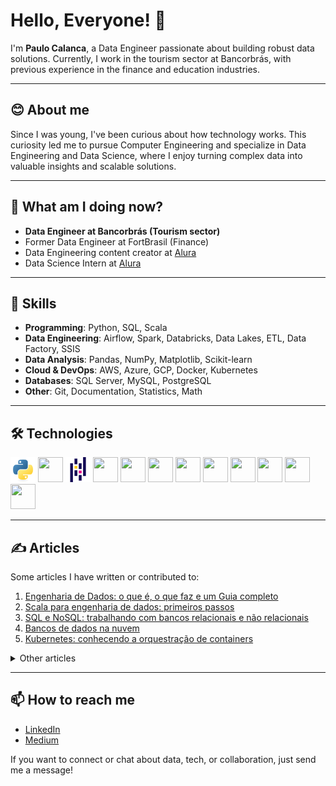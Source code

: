 # Hello, Everyone! 👋

I'm **Paulo Calanca**, a Data Engineer passionate about building robust data solutions. Currently, I work in the tourism sector at Bancorbrás, with previous experience in the finance and education industries.

---

## 😊 About me

Since I was young, I've been curious about how technology works. This curiosity led me to pursue Computer Engineering and specialize in Data Engineering and Data Science, where I enjoy turning complex data into valuable insights and scalable solutions.

---

## 🌱 What am I doing now?

- **Data Engineer at Bancorbrás (Tourism sector)**
- Former Data Engineer at FortBrasil (Finance)
- Data Engineering content creator at [Alura](https://cursos.alura.com.br/user/paulo-calanca)
- Data Science Intern at [Alura](https://www.alura.com.br/)

---

## 🚀 Skills

- **Programming**: Python, SQL, Scala
- **Data Engineering**: Airflow, Spark, Databricks, Data Lakes, ETL, Data Factory, SSIS
- **Data Analysis**: Pandas, NumPy, Matplotlib, Scikit-learn
- **Cloud & DevOps**: AWS, Azure, GCP, Docker, Kubernetes
- **Databases**: SQL Server, MySQL, PostgreSQL
- **Other**: Git, Documentation, Statistics, Math

---

## 🛠️ Technologies

<p align="left">
  <a href="https://www.python.org" target="_blank"><img src="https://raw.githubusercontent.com/devicons/devicon/master/icons/python/python-original.svg" width="40" height="40"/></a>
  <a href="https://www.scala-lang.org/" target="_blank"><img src="https://cdn.jsdelivr.net/gh/devicons/devicon/icons/scala/scala-original.svg" width="40" height="40"/></a>
  <a href="https://pandas.pydata.org/" target="_blank"><img src="https://raw.githubusercontent.com/devicons/devicon/2ae2a900d2f041da66e950e4d48052658d850630/icons/pandas/pandas-original.svg" width="40" height="40"/></a>
  <a href="https://jupyter.org/" target="_blank"><img src="https://cdn.jsdelivr.net/gh/devicons/devicon/icons/jupyter/jupyter-original.svg" width="40" height="40"/></a>
  <a href="https://numpy.org/" target="_blank"><img src="https://cdn.jsdelivr.net/gh/devicons/devicon/icons/numpy/numpy-original.svg" width="40" height="40"/></a>
  <a href="https://seaborn.pydata.org/" target="_blank"><img src="https://seaborn.pydata.org/_images/logo-mark-lightbg.svg" width="40" height="40"/></a>
  <a href="https://git-scm.com/" target="_blank"><img src="https://www.vectorlogo.zone/logos/git-scm/git-scm-icon.svg" width="40" height="40"/></a>
  <a href="https://www.docker.com/" target="_blank"><img src="https://cdn.jsdelivr.net/gh/devicons/devicon/icons/docker/docker-original-wordmark.svg" width="40" height="40"/></a>
  <a href="https://kubernetes.io/" target="_blank"><img src="https://cdn.jsdelivr.net/gh/devicons/devicon/icons/kubernetes/kubernetes-plain.svg" width="40" height="40"/></a>
  <a href="https://aws.amazon.com/" target="_blank"><img src="https://cdn.jsdelivr.net/gh/devicons/devicon@latest/icons/amazonwebservices/amazonwebservices-original-wordmark.svg" width="40" height="40"/></a>
  <a href="https://azure.microsoft.com/" target="_blank"><img src="https://cdn.jsdelivr.net/gh/devicons/devicon/icons/azure/azure-original.svg" width="40" height="40"/></a>
  <a href="https://cloud.google.com/" target="_blank"><img src="https://cdn.jsdelivr.net/gh/devicons/devicon/icons/googlecloud/googlecloud-original.svg" width="40" height="40"/></a>
</p>

---

## ✍️ Articles

Some articles I have written or contributed to:

1. [Engenharia de Dados: o que é, o que faz e um Guia completo](https://www.alura.com.br/artigos/engenharia-dados)
2. [Scala para engenharia de dados: primeiros passos](https://www.alura.com.br/artigos/scala-engenharia-dados-primeiros-passos)
3. [SQL e NoSQL: trabalhando com bancos relacionais e não relacionais](https://www.alura.com.br/artigos/sql-nosql-bancos-relacionais-nao-relacionais?)
4. [Bancos de dados na nuvem](https://www.alura.com.br/artigos/bancos-dados-nuvem)
5. [Kubernetes: conhecendo a orquestração de containers](https://www.alura.com.br/artigos/kubernetes-conhecendo-orquestracao-containers?)

<details>
  <summary>Other articles</summary>
  <a href='https://www.alura.com.br/empresas/artigos/okr'>O que é OKR? Significado, Exemplo prático, benefícios e cursos</a>
</details>

---

## 📫 How to reach me

- [LinkedIn](https://www.linkedin.com/in/paulocalanca)
- [Medium](https://medium.com/@PauloCalanca)

If you want to connect or chat about data, tech, or collaboration, just send me a message!

